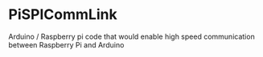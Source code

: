 PiSPICommLink
=============

Arduino / Raspberry pi code that would enable high speed communication between Raspberry Pi and Arduino